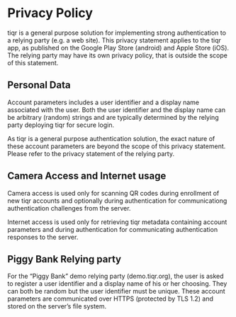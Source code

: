 # Privacy Policy

tiqr is a general purpose solution for implementing strong authentication to a relying party (e.g. a web site). This privacy statement applies to the tiqr app, as published on the Google Play Store (android) and Apple Store (iOS). The relying party may have its own privacy policy, that is outside the scope of this statement.

## Personal Data
Account parameters includes a user identifier and a display name associated with the user. Both the user identifier and the display name can be arbitrary (random) strings and are typically determined by the relying party deploying tiqr for secure login.

As tiqr is a general purpose authentication solution, the exact nature of these account parameters are beyond the scope of this privacy statement. Please refer to the privacy statement of the relying party.

## Camera Access and Internet usage
Camera access is used only for scanning QR codes during enrollment of new tiqr accounts and optionally during authentication for communicationg authentication challenges from the server.

Internet access is used only for retrieving tiqr metadata containing account parameters and during authentication for communicating authentication responses to the server.

## Piggy Bank Relying party
For the “Piggy Bank” demo relying party (demo.tiqr.org), the user is asked to register a user identifier and a display name of his or her choosing. They can both be random but the user identifier must be unique. These account parameters are communicated over HTTPS (protected by TLS 1.2) and stored on the server’s file system.